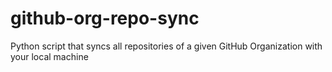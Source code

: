 # github-org-repo-sync
Python script that syncs all repositories of a given GitHub Organization with your local machine
